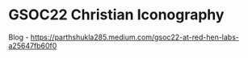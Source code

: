 # GSOC22 Christian Iconography

Blog - https://parthshukla285.medium.com/gsoc22-at-red-hen-labs-a25647fb60f0